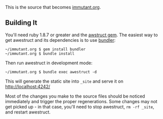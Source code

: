This is the source that becomes [immutant.org](http://immutant.org/). 

## Building It

You'll need ruby 1.8.7 or greater and the [awstruct gem](http://awestruct.org/). 
The easiest way to get awestruct and its dependencies is to use [bundler](http://gembundler.com):

    ~/immutant.org $ gem install bundler
    ~/immutant.org $ bundle install
    
Then run awestruct in development mode:

    ~/immutant.org $ bundle exec awestruct -d

This will generate the static site into `_site` and serve it on [http://localhost:4242/](http://localhost:4242/)

Most of the changes you make to the source files should be noticed immediately
and trigger the proper regenerations. Some changes may not get picked up - in that
case, you'll need to stop awestruct, `rm -rf _site`, and restart awestruct.

